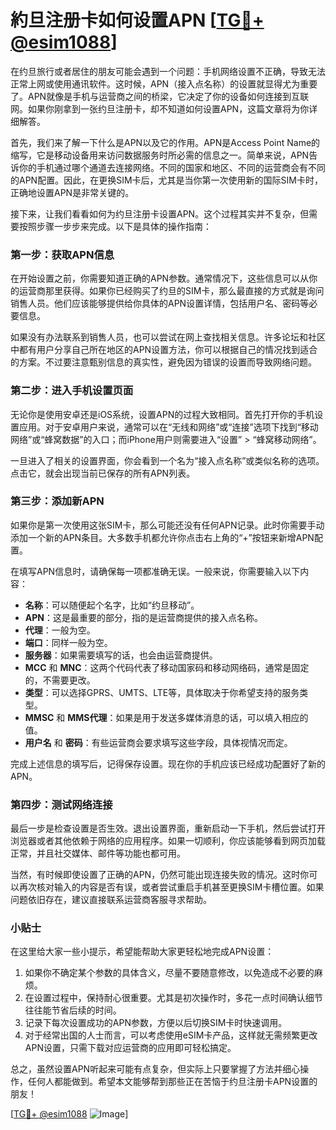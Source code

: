 # 約旦注册卡如何设置APN [[TG💪+ @esim1088](https://t.me/s/esim1088)]

在约旦旅行或者居住的朋友可能会遇到一个问题：手机网络设置不正确，导致无法正常上网或使用通讯软件。这时候，APN（接入点名称）的设置就显得尤为重要了。APN就像是手机与运营商之间的桥梁，它决定了你的设备如何连接到互联网。如果你刚拿到一张约旦注册卡，却不知道如何设置APN，这篇文章将为你详细解答。

首先，我们来了解一下什么是APN以及它的作用。APN是Access Point Name的缩写，它是移动设备用来访问数据服务时所必需的信息之一。简单来说，APN告诉你的手机通过哪个通道去连接网络。不同的国家和地区、不同的运营商会有不同的APN配置。因此，在更换SIM卡后，尤其是当你第一次使用新的国际SIM卡时，正确地设置APN是非常关键的。

接下来，让我们看看如何为约旦注册卡设置APN。这个过程其实并不复杂，但需要按照步骤一步步来完成。以下是具体的操作指南：

### 第一步：获取APN信息

在开始设置之前，你需要知道正确的APN参数。通常情况下，这些信息可以从你的运营商那里获得。如果你已经购买了约旦的SIM卡，那么最直接的方式就是询问销售人员。他们应该能够提供给你具体的APN设置详情，包括用户名、密码等必要信息。

如果没有办法联系到销售人员，也可以尝试在网上查找相关信息。许多论坛和社区中都有用户分享自己所在地区的APN设置方法，你可以根据自己的情况找到适合的方案。不过要注意甄别信息的真实性，避免因为错误的设置而导致网络问题。

### 第二步：进入手机设置页面

无论你是使用安卓还是iOS系统，设置APN的过程大致相同。首先打开你的手机设置应用。对于安卓用户来说，通常可以在“无线和网络”或“连接”选项下找到“移动网络”或“蜂窝数据”的入口；而iPhone用户则需要进入“设置” > “蜂窝移动网络”。

一旦进入了相关的设置界面，你会看到一个名为“接入点名称”或类似名称的选项。点击它，就会出现当前已保存的所有APN列表。

### 第三步：添加新APN

如果你是第一次使用这张SIM卡，那么可能还没有任何APN记录。此时你需要手动添加一个新的APN条目。大多数手机都允许你点击右上角的“+”按钮来新增APN配置。

在填写APN信息时，请确保每一项都准确无误。一般来说，你需要输入以下内容：
- **名称**：可以随便起个名字，比如“约旦移动”。
- **APN**：这是最重要的部分，指的是运营商提供的接入点名称。
- **代理**：一般为空。
- **端口**：同样一般为空。
- **服务器**：如果需要填写的话，也会由运营商提供。
- **MCC** 和 **MNC**：这两个代码代表了移动国家码和移动网络码，通常是固定的，不需要更改。
- **类型**：可以选择GPRS、UMTS、LTE等，具体取决于你希望支持的服务类型。
- **MMSC** 和 **MMS代理**：如果是用于发送多媒体消息的话，可以填入相应的值。
- **用户名** 和 **密码**：有些运营商会要求填写这些字段，具体视情况而定。

完成上述信息的填写后，记得保存设置。现在你的手机应该已经成功配置好了新的APN。

### 第四步：测试网络连接

最后一步是检查设置是否生效。退出设置界面，重新启动一下手机，然后尝试打开浏览器或者其他依赖于网络的应用程序。如果一切顺利，你应该能够看到网页加载正常，并且社交媒体、邮件等功能也都可用。

当然，有时候即使设置了正确的APN，仍然可能出现连接失败的情况。这时你可以再次核对输入的内容是否有误，或者尝试重启手机甚至更换SIM卡槽位置。如果问题依旧存在，建议直接联系运营商客服寻求帮助。

### 小贴士

在这里给大家一些小提示，希望能帮助大家更轻松地完成APN设置：
1. 如果你不确定某个参数的具体含义，尽量不要随意修改，以免造成不必要的麻烦。
2. 在设置过程中，保持耐心很重要。尤其是初次操作时，多花一点时间确认细节往往能节省后续的时间。
3. 记录下每次设置成功的APN参数，方便以后切换SIM卡时快速调用。
4. 对于经常出国的人士而言，可以考虑使用eSIM卡产品，这样就无需频繁更改APN设置，只需下载对应运营商的应用即可轻松搞定。

总之，虽然设置APN听起来可能有点复杂，但实际上只要掌握了方法并细心操作，任何人都能做到。希望本文能够帮到那些正在苦恼于约旦注册卡APN设置的朋友！

[[TG💪+ @esim1088](https://t.me/s/esim1088) ![Image](https://i.postimg.cc/4NQfJmqS/Snipaste-2025-05-13-00-14-12.png)]